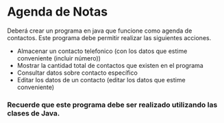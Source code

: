 # Agenda de Notas

Deberá crear un programa en java que funcione como agenda de contactos. Este programa debe permitir realizar las siguientes acciones.
* Almacenar un contacto telefonico (con los datos que estime conveniente (incluir número))
* Mostrar la cantidad total de contactos que existen en el programa
* Consultar datos sobre contacto específico
* Editar los datos de un contacto (editar los datos que estime conveniente)

### Recuerde que este programa debe ser realizado utilizando las clases de Java.

